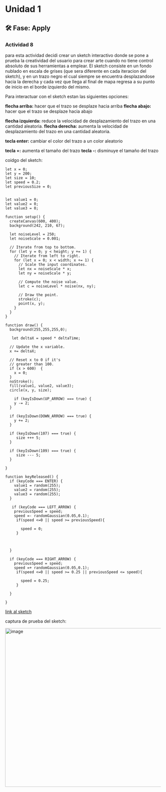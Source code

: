 # Unidad 1

## 🛠 Fase: Apply

### Actividad 8

para esta actividad decidi crear un sketch interactivo donde se pone a prueba la creatividad del usuario para crear arte cuando no tiene control absoluto de sus herramientas a emplear. El sketch consiste en un fondo nublado en escala de grises (que sera diferente en cada iteracion del sketch), y en un trazo negro el cual siempre se encuentra desplazandose hacia la derecha y cada vez que llega al final de mapa regresa a su punto de inicio en el borde izquierdo del mismo.

Para interactuar con el sketch estan las siguientes opciones:

**flecha arriba:** hacer que el trazo se desplaze hacia arriba
**flecha abajo:** hacer que el trazo se desplaze hacia abajo

**flecha izquierda:** reduce la velocidad de desplazamiento del trazo en una cantidad aleatoria.
**flecha derecha:** aumenta la velocidad de desplazamiento del trazo en una cantidad aleatoria.

**tecla enter:** cambiar el color del trazo a un color aleatorio

**tecla +:** aumenta el tamaño del trazo
**tecla -:** disminuye el tamaño del trazo


coidgo del sketch:
```
let x = 0;
let y = 200;
let size = 10;
let speed = 0.2;
let previousSize = 0;


let value1 = 0;
let value2 = 0;
let value3 = 0;

function setup() {
  createCanvas(600, 400);
  background(242, 210, 67);
  
  let noiseLevel = 250;
  let noiseScale = 0.001;

  // Iterate from top to bottom.
  for (let y = 0; y < height; y += 1) {
    // Iterate from left to right.
    for (let x = 0; x < width; x += 1) {
      // Scale the input coordinates.
      let nx = noiseScale * x;
      let ny = noiseScale * y;

      // Compute the noise value.
      let c = noiseLevel * noise(nx, ny);

      // Draw the point.
      stroke(c);
      point(x, y);
    }
  } 
}

function draw() {
  background(255,255,255,0);
  
   let deltaX = speed * deltaTime;

  // Update the x variable.
  x += deltaX;

  // Reset x to 0 if it's
  // greater than 100.
  if (x > 600)  {
    x = 0;
  }
  noStroke();
  fill(value1, value2, value3);
  circle(x, y, size);
  
    if (keyIsDown(UP_ARROW) === true) {
    y -= 2;
  }

  if (keyIsDown(DOWN_ARROW) === true) {
    y += 2;
  }
  
  if (keyIsDown(107) === true) {
     size +++ 5;
  }

  if (keyIsDown(109) === true) {
     size --- 5;
  }
  
}

function keyReleased() {
  if (keyCode === ENTER) {
    value1 = random(255);
    value2 = random(255);
    value3 = random(255); 
  }
  
   if (keyCode === LEFT_ARROW) {
    previousSpeed = speed;
    speed =- randomGaussian(0.05,0.1); 
     if(speed <=0 || speed >= previousSpeed){
       
       speed = 0;
     }

     
     
  }
  
  if (keyCode === RIGHT_ARROW) {
    previousSpeed = speed;
    speed =+ randomGaussian(0.05,0.1); 
     if(speed <=0 || speed >= 0.25 || previousSpeed <= speed){
       
       speed = 0.25;
     }

  }    
  
}
```
[link al sketch](https://editor.p5js.org/luly903/sketches/gjrs6qWoL)

captura de prueba del sketch:

<img width="760" height="513" alt="image" src="https://github.com/user-attachments/assets/fd036198-5e9f-4f29-b449-5dcb0668de9b" />




